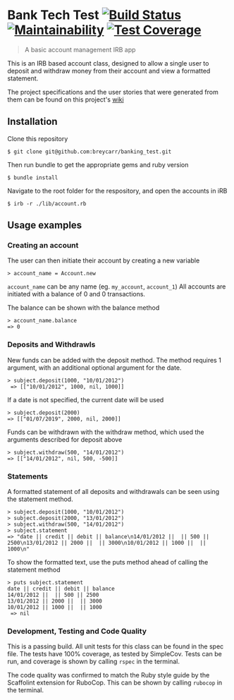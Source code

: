 # Bank Tech Test [![Build Status](https://travis-ci.org/breycarr/banking_test.svg?branch=master)](https://travis-ci.org/breycarr/banking_test) [![Maintainability](https://api.codeclimate.com/v1/badges/0fcb4911c3149834fef9/maintainability)](https://codeclimate.com/github/breycarr/banking_test/maintainability) [![Test Coverage](https://api.codeclimate.com/v1/badges/0fcb4911c3149834fef9/test_coverage)](https://codeclimate.com/github/breycarr/banking_test/test_coverage)
> A basic account management IRB app

This is an IRB based account class, designed to allow a single user to deposit and withdraw money from their account and view a formatted statement.

The project specifications and the user stories that were generated from them can be found on this project's [wiki](https://github.com/breycarr/banking_test/wiki)

## Installation

Clone this repository
```
$ git clone git@github.com:breycarr/banking_test.git
```
Then run bundle to get the appropriate gems and ruby version
```
$ bundle install
```
Navigate to the root folder for the respository, and open the accounts in iRB
```
$ irb -r ./lib/account.rb
```

## Usage examples
### Creating an account
The user can then initiate their account by creating a new variable
```
> account_name = Account.new
```
`account_name` can be any name (eg. `my_account`, `account_1`)
All accounts are initiated with a balance of 0 and 0 transactions.

The balance can be shown with the balance method
```
> account_name.balance
=> 0
```
### Deposits and Withdrawls
New funds can be added with the deposit method. The method requires 1 argument, with an additional optional argument for the date.
```
> subject.deposit(1000, "10/01/2012")
 => [["10/01/2012", 1000, nil, 1000]]
 ```
 If a date is not specified, the current date will be used
 ```
 > subject.deposit(2000)
 => [["01/07/2019", 2000, nil, 2000]]
 ```

 Funds can be withdrawn with the withdraw method, which used the arguments described for deposit above
```
> subject.withdraw(500, "14/01/2012")
=> [["14/01/2012", nil, 500, -500]]
```
### Statements
A formatted statement of all deposits and withdrawals can be seen using the statement method.
```
> subject.deposit(1000, "10/01/2012")
> subject.deposit(2000, "13/01/2012")
> subject.withdraw(500, "14/01/2012")
> subject.statement
=> "date || credit || debit || balance\n14/01/2012 ||  || 500 || 2500\n13/01/2012 || 2000 ||  || 3000\n10/01/2012 || 1000 ||  || 1000\n"
```

To show the formatted text, use the puts method ahead of calling the statement method
```
> puts subject.statement
date || credit || debit || balance
14/01/2012 ||  || 500 || 2500
13/01/2012 || 2000 ||  || 3000
10/01/2012 || 1000 ||  || 1000
 => nil
 ```
### Development, Testing and Code Quality
This is a passing build. All unit tests for this class can be found in the spec file.
The tests have 100% coverage, as tested by SimpleCov.
Tests can be run, and coverage is shown by calling `rspec` in the terminal.

The code quality was confirmed to match the Ruby style guide by the Scaffolint extension for RuboCop. This can be shown by calling `rubocop` in the terminal.
